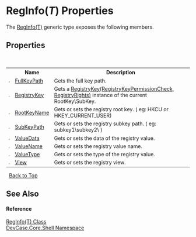 # RegInfo(*T*) Properties
 

The <a href="T_DevCase_Core_Shell_RegInfo_1">RegInfo(T)</a> generic type exposes the following members.


## Properties
&nbsp;<table><tr><th></th><th>Name</th><th>Description</th></tr><tr><td>![Public property](media/pubproperty.gif "Public property")</td><td><a href="P_DevCase_Core_Shell_RegInfo_1_FullKeyPath">FullKeyPath</a></td><td>
Gets the full key path.</td></tr><tr><td>![Public property](media/pubproperty.gif "Public property")</td><td><a href="P_DevCase_Core_Shell_RegInfo_1_RegistryKey">RegistryKey</a></td><td>
Gets a <a href="P_DevCase_Core_Shell_RegInfo_1_RegistryKey">RegistryKey(RegistryKeyPermissionCheck, RegistryRights)</a> instance of the current RootKey\SubKey.</td></tr><tr><td>![Public property](media/pubproperty.gif "Public property")</td><td><a href="P_DevCase_Core_Shell_RegInfo_1_RootKeyName">RootKeyName</a></td><td>
Gets or sets the registry root key. ( eg: HKCU or HKEY_CURRENT_USER)</td></tr><tr><td>![Public property](media/pubproperty.gif "Public property")</td><td><a href="P_DevCase_Core_Shell_RegInfo_1_SubKeyPath">SubKeyPath</a></td><td>
Gets or sets the registry subkey path. ( eg: subkey1\subkey2\ )</td></tr><tr><td>![Public property](media/pubproperty.gif "Public property")</td><td><a href="P_DevCase_Core_Shell_RegInfo_1_ValueData">ValueData</a></td><td>
Gets or sets the data of the registry value.</td></tr><tr><td>![Public property](media/pubproperty.gif "Public property")</td><td><a href="P_DevCase_Core_Shell_RegInfo_1_ValueName">ValueName</a></td><td>
Gets or sets the registry value name.</td></tr><tr><td>![Public property](media/pubproperty.gif "Public property")</td><td><a href="P_DevCase_Core_Shell_RegInfo_1_ValueType">ValueType</a></td><td>
Gets or sets the type of the registry value.</td></tr><tr><td>![Public property](media/pubproperty.gif "Public property")</td><td><a href="P_DevCase_Core_Shell_RegInfo_1_View">View</a></td><td>
Gets or sets the registry view.</td></tr></table>&nbsp;
<a href="#reginfo(*t*)-properties">Back to Top</a>

## See Also


#### Reference
<a href="T_DevCase_Core_Shell_RegInfo_1">RegInfo(T) Class</a><br /><a href="N_DevCase_Core_Shell">DevCase.Core.Shell Namespace</a><br />